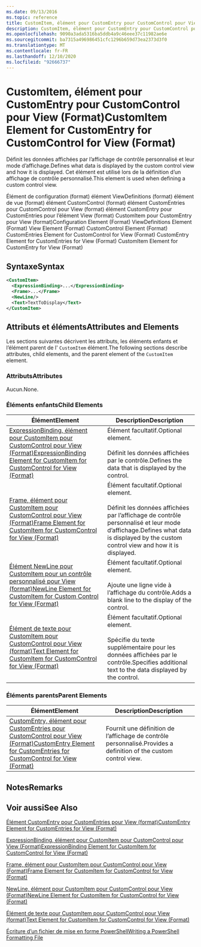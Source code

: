 ```yaml
---
ms.date: 09/13/2016
ms.topic: reference
title: CustomItem, élément pour CustomEntry pour CustomControl pour View (Format)
description: CustomItem, élément pour CustomEntry pour CustomControl pour View (Format)
ms.openlocfilehash: 9090a3ada5316ba5ddb4a9c46eee37c11982ae6e
ms.sourcegitcommit: ba7315a496986451cfc1296b659d73ea2373d3f0
ms.translationtype: MT
ms.contentlocale: fr-FR
ms.lasthandoff: 12/10/2020
ms.locfileid: "92666737"
---
```

# <a name="customitem-element-for-customentry-for-customcontrol-for-view-format"></a><span data-ttu-id="abe1d-103">CustomItem, élément pour CustomEntry pour CustomControl pour View (Format)</span><span class="sxs-lookup"><span data-stu-id="abe1d-103">CustomItem Element for CustomEntry for CustomControl for View (Format)</span></span>

<span data-ttu-id="abe1d-104">Définit les données affichées par l’affichage de contrôle personnalisé et leur mode d’affichage.</span><span class="sxs-lookup"><span data-stu-id="abe1d-104">Defines what data is displayed by the custom control view and how it is displayed.</span></span> <span data-ttu-id="abe1d-105">Cet élément est utilisé lors de la définition d’un affichage de contrôle personnalisé.</span><span class="sxs-lookup"><span data-stu-id="abe1d-105">This element is used when defining a custom control view.</span></span>

<span data-ttu-id="abe1d-106">Élément de configuration (format) élément ViewDefinitions (format) élément de vue (format) élément CustomControl (format) élément CustomEntries pour CustomControl pour View (format) élément CustomEntry pour CustomEntries pour l’élément View (format) CustomItem pour CustomEntry pour View (format)</span><span class="sxs-lookup"><span data-stu-id="abe1d-106">Configuration Element (Format) ViewDefinitions Element (Format) View Element (Format) CustomControl Element (Format) CustomEntries Element for CustomControl for View (Format) CustomEntry Element for CustomEntries for View (Format) CustomItem Element for CustomEntry for View (Format)</span></span>

## <a name="syntax"></a><span data-ttu-id="abe1d-107">Syntaxe</span><span class="sxs-lookup"><span data-stu-id="abe1d-107">Syntax</span></span>

```xml
<CustomItem>
  <ExpressionBinding>...</ExpressionBinding>
  <Frame>...</Frame>
  <NewLine/>
  <Text>TextToDisplay</Text>
</CustomItem>
```

## <a name="attributes-and-elements"></a><span data-ttu-id="abe1d-108">Attributs et éléments</span><span class="sxs-lookup"><span data-stu-id="abe1d-108">Attributes and Elements</span></span>

<span data-ttu-id="abe1d-109">Les sections suivantes décrivent les attributs, les éléments enfants et l’élément parent de l' `CustomItem` élément.</span><span class="sxs-lookup"><span data-stu-id="abe1d-109">The following sections describe attributes, child elements, and the parent element of the `CustomItem` element.</span></span>

### <a name="attributes"></a><span data-ttu-id="abe1d-110">Attributs</span><span class="sxs-lookup"><span data-stu-id="abe1d-110">Attributes</span></span>

<span data-ttu-id="abe1d-111">Aucun.</span><span class="sxs-lookup"><span data-stu-id="abe1d-111">None.</span></span>

### <a name="child-elements"></a><span data-ttu-id="abe1d-112">Éléments enfants</span><span class="sxs-lookup"><span data-stu-id="abe1d-112">Child Elements</span></span>

|<span data-ttu-id="abe1d-113">Élément</span><span class="sxs-lookup"><span data-stu-id="abe1d-113">Element</span></span>|<span data-ttu-id="abe1d-114">Description</span><span class="sxs-lookup"><span data-stu-id="abe1d-114">Description</span></span>|
|-------------|-----------------|
|[<span data-ttu-id="abe1d-115">ExpressionBinding, élément pour CustomItem pour CustomControl pour View (Format)</span><span class="sxs-lookup"><span data-stu-id="abe1d-115">ExpressionBinding Element for CustomItem for CustomControl for View (Format)</span></span>](./expressionbinding-element-for-customitem-for-customcontrol-for-view-format.md)|<span data-ttu-id="abe1d-116">Élément facultatif.</span><span class="sxs-lookup"><span data-stu-id="abe1d-116">Optional element.</span></span><br /><br /> <span data-ttu-id="abe1d-117">Définit les données affichées par le contrôle.</span><span class="sxs-lookup"><span data-stu-id="abe1d-117">Defines the data that is displayed by the control.</span></span>|
|[<span data-ttu-id="abe1d-118">Frame, élément pour CustomItem pour CustomControl pour View (Format)</span><span class="sxs-lookup"><span data-stu-id="abe1d-118">Frame Element for CustomItem for CustomControl for View (Format)</span></span>](./frame-element-for-customitem-for-customcontrol-for-view-format.md)|<span data-ttu-id="abe1d-119">Élément facultatif.</span><span class="sxs-lookup"><span data-stu-id="abe1d-119">Optional element.</span></span><br /><br /> <span data-ttu-id="abe1d-120">Définit les données affichées par l’affichage de contrôle personnalisé et leur mode d’affichage.</span><span class="sxs-lookup"><span data-stu-id="abe1d-120">Defines what data is displayed by the custom control view and how it is displayed.</span></span>|
|[<span data-ttu-id="abe1d-121">Élément NewLine pour CustomItem pour un contrôle personnalisé pour View (format)</span><span class="sxs-lookup"><span data-stu-id="abe1d-121">NewLine Element for CustomItem for Custom Control for View (Format)</span></span>](./newline-element-for-customitem-for-customcontrol-for-view-format.md)|<span data-ttu-id="abe1d-122">Élément facultatif.</span><span class="sxs-lookup"><span data-stu-id="abe1d-122">Optional element.</span></span><br /><br /> <span data-ttu-id="abe1d-123">Ajoute une ligne vide à l’affichage du contrôle.</span><span class="sxs-lookup"><span data-stu-id="abe1d-123">Adds a blank line to the display of the control.</span></span>|
|[<span data-ttu-id="abe1d-124">Élément de texte pour CustomItem pour CustomControl pour View (format)</span><span class="sxs-lookup"><span data-stu-id="abe1d-124">Text Element for CustomItem for CustomControl for View (Format)</span></span>](./text-element-for-customitem-for-customview-for-view-format.md)|<span data-ttu-id="abe1d-125">Élément facultatif.</span><span class="sxs-lookup"><span data-stu-id="abe1d-125">Optional element.</span></span><br /><br /> <span data-ttu-id="abe1d-126">Spécifie du texte supplémentaire pour les données affichées par le contrôle.</span><span class="sxs-lookup"><span data-stu-id="abe1d-126">Specifies additional text to the data displayed by the control.</span></span>|

### <a name="parent-elements"></a><span data-ttu-id="abe1d-127">Éléments parents</span><span class="sxs-lookup"><span data-stu-id="abe1d-127">Parent Elements</span></span>

|<span data-ttu-id="abe1d-128">Élément</span><span class="sxs-lookup"><span data-stu-id="abe1d-128">Element</span></span>|<span data-ttu-id="abe1d-129">Description</span><span class="sxs-lookup"><span data-stu-id="abe1d-129">Description</span></span>|
|-------------|-----------------|
|[<span data-ttu-id="abe1d-130">CustomEntry, élément pour CustomEntries pour CustomControl pour View (Format)</span><span class="sxs-lookup"><span data-stu-id="abe1d-130">CustomEntry Element for CustomEntries for CustomControl for View (Format)</span></span>](./customentry-element-for-customentries-for-customcontrol-for-view-format.md)|<span data-ttu-id="abe1d-131">Fournit une définition de l’affichage de contrôle personnalisé.</span><span class="sxs-lookup"><span data-stu-id="abe1d-131">Provides a definition of the custom control view.</span></span>|

## <a name="remarks"></a><span data-ttu-id="abe1d-132">Notes</span><span class="sxs-lookup"><span data-stu-id="abe1d-132">Remarks</span></span>

## <a name="see-also"></a><span data-ttu-id="abe1d-133">Voir aussi</span><span class="sxs-lookup"><span data-stu-id="abe1d-133">See Also</span></span>

[<span data-ttu-id="abe1d-134">Élément CustomEntry pour CustomEntries pour View (format)</span><span class="sxs-lookup"><span data-stu-id="abe1d-134">CustomEntry Element for CustomEntries for View (Format)</span></span>](./customentry-element-for-customentries-for-customcontrol-for-view-format.md)

[<span data-ttu-id="abe1d-135">ExpressionBinding, élément pour CustomItem pour CustomControl pour View (Format)</span><span class="sxs-lookup"><span data-stu-id="abe1d-135">ExpressionBinding Element for CustomItem for CustomControl for View (Format)</span></span>](./expressionbinding-element-for-customitem-for-customcontrol-for-view-format.md)

[<span data-ttu-id="abe1d-136">Frame, élément pour CustomItem pour CustomControl pour View (Format)</span><span class="sxs-lookup"><span data-stu-id="abe1d-136">Frame Element for CustomItem for CustomControl for View (Format)</span></span>](./frame-element-for-customitem-for-customcontrol-for-view-format.md)

[<span data-ttu-id="abe1d-137">NewLine, élément pour CustomItem pour CustomControl pour View (Format)</span><span class="sxs-lookup"><span data-stu-id="abe1d-137">NewLine Element for CustomItem for CustomControl for View (Format)</span></span>](./newline-element-for-customitem-for-customcontrol-for-view-format.md)

[<span data-ttu-id="abe1d-138">Élément de texte pour CustomItem pour CustomControl pour View (format)</span><span class="sxs-lookup"><span data-stu-id="abe1d-138">Text Element for CustomItem for CustomControl for View (Format)</span></span>](./text-element-for-customitem-for-customview-for-view-format.md)

[<span data-ttu-id="abe1d-139">Écriture d’un fichier de mise en forme PowerShell</span><span class="sxs-lookup"><span data-stu-id="abe1d-139">Writing a PowerShell Formatting File</span></span>](./writing-a-powershell-formatting-file.md)
